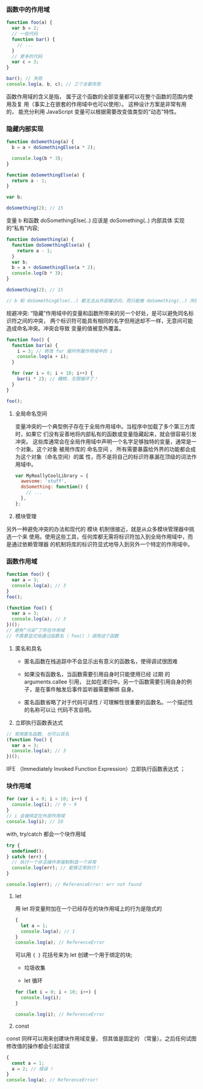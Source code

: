 ### 函数中的作用域

```js
function foo(a) {
  var b = 2;
  // 一些代码
  function bar() {
    // ...
  }
  // 更多的代码
  var c = 3;
}

bar(); // 失败
console.log(a, b, c); // 三个全都失败
```

函数作用域的含义是指， 属于这个函数的全部变量都可以在整个函数的范围内使用及复 用（事实上在嵌套的作用域中也可以使用）。 这种设计方案是非常有用的， 能充分利用 JavaScript 变量可以根据需要改变值类型的“动态”特性。

### 隐藏内部实现

```js
function doSomething(a) {
  b = a + doSomethingElse(a * 2);

  console.log(b * 3);
}

function doSomethingElse(a) {
  return a - 1;
}

var b;

doSomething(2); // 15
```

变量 b 和函数 doSomethingElse(..) 应该是 doSomething(..) 内部具体 实现的“私有”内容;

```js
function doSomething(a) {
  function doSomethingElse(a) {
    return a - 1;
  }
  var b;
  b = a + doSomethingElse(a * 2);
  console.log(b * 3);
}

doSomething(2); // 15

// b 和 doSomethingElse(..) 都无法从外部被访问，而只能被 doSomething(..) 所控制。
```

规避冲突: “隐藏”作用域中的变量和函数所带来的另一个好处，是可以避免同名标识符之间的冲突， 两个标识符可能具有相同的名字但用途却不一样，无意间可能造成命名冲突。冲突会导致 变量的值被意外覆盖。

```js
function foo() {
  function bar(a) {
    i = 3; // 修改 for 循环所属作用域中的 i
    console.log(a + i);
  }

  for (var i = 0; i < 10; i++) {
    bar(i * 2); // 糟糕，无限循环了！
  }
}

foo();
```

1.  全局命名空间

    变量冲突的一个典型例子存在于全局作用域中。当程序中加载了多个第三方库时，如果它 们没有妥善地将内部私有的函数或变量隐藏起来，就会很容易引发冲突。
    这些库通常会在全局作用域中声明一个名字足够独特的变量，通常是一个对象。这个对象 被用作库的 命名空间 ， 所有需要暴露给外界的功能都会成为这个对象（命名空间）的属 性，而不是将自己的标识符暴漏在顶级的词法作用域中。

    ```js
    var MyReallyCoolLibrary = {
      awesome: 'stuff',
      doSomething: function() {
        // ...
      },
    };
    ```

1.  模块管理

另外一种避免冲突的办法和现代的 模块 机制很接近，就是从众多模块管理器中挑选一个来 使用。使用这些工具，任何库都无需将标识符加入到全局作用域中，而是通过依赖管理器 的机制将库的标识符显式地导入到另外一个特定的作用域中。

### 函数作用域

```js
function foo() {
  var a = 3;
  console.log(a); // 3
}
foo();
```

```js
(function foo() {
  var a = 3;
  console.log(a); // 3
})();
// 避免“污染”了所在作用域
// 不需要显式地通过函数名（ foo() ）调用这个函数
```

1.  匿名和具名

    - 匿名函数在栈追踪中不会显示出有意义的函数名，使得调试很困难

    - 如果没有函数名，当函数需要引用自身时只能使用已经 过期 的 arguments.callee 引用， 比如在递归中。另一个函数需要引用自身的例子，是在事件触发后事件监听器需要解绑 自身。

    - 匿名函数省略了对于代码可读性 / 可理解性很重要的函数名。一个描述性的名称可以让 代码不言自明。

1.  立即执行函数表达式

```js
// 常用匿名函数, 也可以具名
(function foo() {
  var a = 3;
  console.log(a); // 3
})();
```

IIFE （Immediately Invoked Function Expression）立即执行函数表达式 ；

### 块作用域

```js
for (var i = 0; i < 10; i++) {
  console.log(i); // 0 ~ 9
}
// i 会被绑定在外部作用域
console.log(i); // 10
```

with, try/catch 都会一个块作用域

```js
try {
  undefined();
} catch (err) {
  // 执行一个非法操作来强制制造一个异常
  console.log(err); // 能够正常执行！
}

console.log(err); // ReferenceError: err not found
```

1.  let

    用 let 将变量附加在一个已经存在的块作用域上的行为是隐式的

    ```js
    {
      let a = 1;
      console.log(a); // 1
    }
    console.log(a); // ReferenceError
    ```

    可以用 `{ }` 花括号来为 let 创建一个用于绑定的块;

    - 垃圾收集

    - let 循环


    ```js
    for (let i = 0; i < 10; i++) {
      console.log(i);
    }

    console.log(i); // ReferenceError
    ```

1.  const

const 同样可以用来创建块作用域变量， 但其值是固定的 （常量）。之后任何试图修改值的操作都会引起错误

```js
{
  const a = 1;
  a = 2; // 错误 !
}
console.log(a); // ReferenceError!
```
